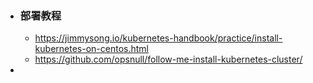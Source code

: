 - ### 部署教程
	- https://jimmysong.io/kubernetes-handbook/practice/install-kubernetes-on-centos.html
	- https://github.com/opsnull/follow-me-install-kubernetes-cluster/
-